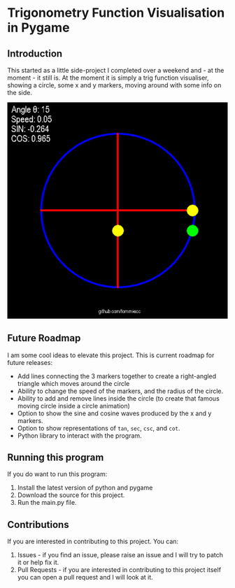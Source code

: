 # Trigonometry Function Visualisation in Pygame

## Introduction
This started as a little side-project I completed over a weekend and - at the moment - it still is. At the moment it is simply a trig function visualiser, showing a circle, some x and y markers, moving around with some info on the side. 

![image showing the visualisation](https://github.com/tommiecc/Trigonometry-Functions-in-Python/blob/main/assets/trig_pygame_.PNG)

## Future Roadmap
I am some cool ideas to elevate this project. This is current roadmap for future releases:
- Add lines connecting the 3 markers together to create a right-angled triangle which moves around the circle
- Ability to change the speed of the markers, and the radius of the circle.
- Ability to add and remove lines inside the circle (to create that famous moving circle inside a circle animation)
- Option to show the sine and cosine waves produced by the x and y markers. 
- Option to show representations of `tan`, `sec`, `csc`, and `cot`.
- Python library to interact with the program.

## Running this program
If you do want to run this program:
1. Install the latest version of python and pygame
2. Download the source for this project.
3. Run the main.py file.

## Contributions
If you are interested in contributing to this project. You can:
1. Issues - if you find an issue, please raise an issue and I will try to patch it or help fix it.
2. Pull Requests - if you are interested in contributing to this project itself you can open a pull request and I will look at it.
